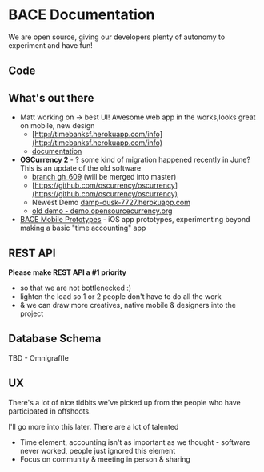 # BACE Documentation

We are open source, giving our developers plenty of autonomy to experiment and have fun!

## Code

## What's out there 

* Matt working on -> best UI! Awesome web app in the works,looks great on mobile, new design
	* [http://timebanksf.herokuapp.com/info](http://timebanksf.herokuapp.com/info)
	* [documentation](https://github.com/apptivism/timebanksf/blob/master/README.md)
* __OSCurrency 2__ - ? some kind of migration happened recently in June?  This is an update of the old software
	* [branch gh_609](https://github.com/oscurrency/oscurrency/tree/gh_608) (will be merged into master)
	* [https://github.com/oscurrency/oscurrency](https://github.com/oscurrency/oscurrency)
	* Newest Demo [damp-dusk-7727.herokuapp.com](http://damp-dusk-7727.herokuapp.com)
	* [old demo - demo.opensourcecurrency.org](http://demo.opensourcecurrency.org)
* [BACE Mobile Prototypes](https://github.com/romyilano/romyilano-BACE-Mobile-Prototypes) - iOS app prototypes, experimenting beyond making a basic "time accounting" app


## REST API

__Please make REST API a #1 priority__ 

* so that we are not bottlenecked :) 
* lighten the load so 1 or 2 people don't have to do all the work
* & we can draw more creatives, native mobile & designers into the project


## Database Schema

TBD - Omnigraffle

## UX

There's a lot of nice tidbits we've picked up from the people who have participated in offshoots.

I'll go more into this later. There are a lot of talented 

* Time element, accounting isn't as important as we thought - software never worked, people just ignored this element
* Focus on community & meeting in person & sharing





